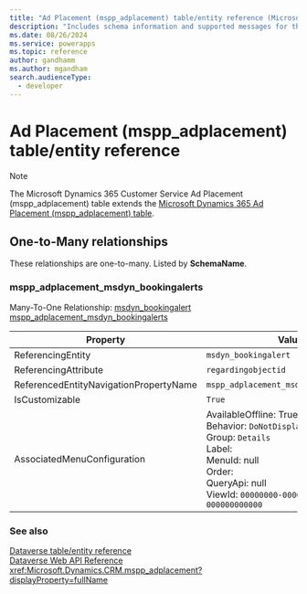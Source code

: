 ```yaml
---
title: "Ad Placement (mspp_adplacement) table/entity reference (Microsoft Dynamics 365 Customer Service)"
description: "Includes schema information and supported messages for the Ad Placement (mspp_adplacement) table/entity with Microsoft Dynamics 365 Customer Service."
ms.date: 08/26/2024
ms.service: powerapps
ms.topic: reference
author: gandhamm
ms.author: mgandham
search.audienceType: 
  - developer
---
```


# Ad Placement (mspp_adplacement) table/entity reference



> [!NOTE]
> The Microsoft Dynamics 365 Customer Service Ad Placement (mspp_adplacement) table extends the [Microsoft Dynamics 365 Ad Placement (mspp_adplacement) table](/dynamics365/developer/entities/mspp_adplacement).




## One-to-Many relationships

These relationships are one-to-many. Listed by **SchemaName**.

### <a name="BKMK_mspp_adplacement_msdyn_bookingalerts"></a> mspp_adplacement_msdyn_bookingalerts

Many-To-One Relationship: [msdyn_bookingalert mspp_adplacement_msdyn_bookingalerts](msdyn_bookingalert.md#BKMK_mspp_adplacement_msdyn_bookingalerts)

|Property|Value|
|---|---|
|ReferencingEntity|`msdyn_bookingalert`|
|ReferencingAttribute|`regardingobjectid`|
|ReferencedEntityNavigationPropertyName|`mspp_adplacement_msdyn_bookingalerts`|
|IsCustomizable|`True`|
|AssociatedMenuConfiguration|AvailableOffline: True<br />Behavior: `DoNotDisplay`<br />Group: `Details`<br />Label: <br />MenuId: null<br />Order: <br />QueryApi: null<br />ViewId: `00000000-0000-0000-0000-000000000000`|



### See also

[Dataverse table/entity reference](../about-entity-reference.md)  
[Dataverse Web API Reference](/power-apps/developer/data-platform/webapi/reference/about)   
<xref:Microsoft.Dynamics.CRM.mspp_adplacement?displayProperty=fullName>
